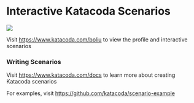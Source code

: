 # Interactive Katacoda Scenarios

[![](http://shields.katacoda.com/katacoda/boliu/count.svg)](https://www.katacoda.com/boliu "Get your profile on Katacoda.com")

Visit https://www.katacoda.com/boliu to view the profile and interactive scenarios

### Writing Scenarios
Visit https://www.katacoda.com/docs to learn more about creating Katacoda scenarios

For examples, visit https://github.com/katacoda/scenario-example
